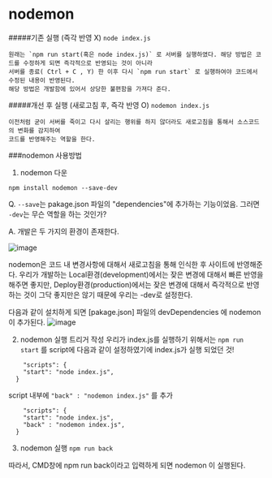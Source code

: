 # nodemon

#####기존 실행 (즉각 반영 X)
`node index.js`
```
원래는 `npm run start(혹은 node index.js)` 로 서버를 실행하였다. 해당 방법은 코드를 수정하게 되면 즉각적으로 반영되는 것이 아니라
서버를 종료( Ctrl + C , Y) 한 이후 다시 `npm run start` 로 실행하여야 코드에서 수정된 내용이 반영된다.
해당 방법은 개발함에 있어서 상당한 불편함을 가져다 준다. 
```


#####개선 후 실행 (새로고침 후, 즉각 반영 O)
`nodemon index.js`
```
이전처럼 굳이 서버를 죽이고 다시 살리는 행위를 하지 않더라도 새로고침을 통해서 소스코드의 변화를 감지하여 
코드를 반영해주는 역할을 한다. 
```

###nodemon 사용방법
1. nodemon 다운 

````
npm install nodemon --save-dev
````

Q. `--save`는 pakage.json 파일의 "dependencies"에 추가하는 기능이었음.
그러면 `-dev`는 무슨 역할을 하는 것인가?  </br>


A. 개발은 두 가지의 환경이 존재한다.

![image](https://user-images.githubusercontent.com/63600953/132450291-79e0a4b2-3dd8-4f16-8cf4-ffab4d4105d3.png)

nodemon은 코드 내 변경사항에 대해서 새로고침을 통해 인식한 후 사이트에 반영해준다. 
우리가 개발하는 Local환경(development)에서는 잦은 변경에 대해서 빠른 반영을 해주면 좋지만, 
Deploy환경(production)에서는 잦은 변경에 대해서 즉각적으로 반영하는 것이 그닥 좋지만은 않기 때문에 
우리는 -dev로 설정한다. 

다음과 같이 설치하게 되면 [pakage.json] 파일의 devDependencies 에 nodemon 이 추가된다. 
![image](https://user-images.githubusercontent.com/63600953/132450588-2e6b43d0-5905-4b85-9d38-898ae07d5b1e.png)

2. nodemon 실행 트리거 작성
우리가 index.js를 실행하기 위해서는 `npm run start` 를 script에 다음과 같이 설정하였기에 
   index.js가 실행 되었던 것!
````
    "scripts": {
    "start": "node index.js",
  }   
````

script 내부에 ` "back" : "nodemon index.js" ` 를 추가
````
    "scripts": {
    "start": "node index.js",
    "back" : "nodemon index.js",
  }
````

3. nodemon 실행
`npm run back`
   
따라서, CMD창에 npm run back이라고 입력하게 되면 nodemon 이 실행된다.
